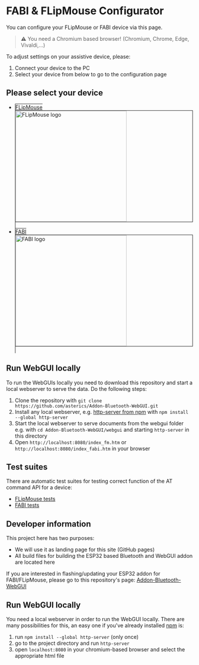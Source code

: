 # FABI & FLipMouse Configurator

You can configure your FLipMouse or FABI device via this page.

> :warning: You need a Chromium based browser! (Chromium, Chrome, Edge, Vivaldi,...)

To adjust settings on your assistive device, please:

1. Connect your device to the PC
2. Select your device from below to go to the configuration page

## Please select your device
<ul>
    <li>
        <a href="https://flipmouse.asterics.eu" style="border: 1px solid; margin-bottom: 1em">
            <span>FLipMouse</span>
            <div style="border: 1px solid"><img src="https://github.com/asterics/Addon-Bluetooth-WebGUI/blob/main/img/fm_lowres.png" alt="FLipMouse logo" width="300"/></div>
        </a>
    </li>
    <li>
        <a href="https://fabi.asterics.eu" style="border: 1px solid">
            <span>FABI</span>
            <div style="border: 1px solid"><img src="https://github.com/asterics/Addon-Bluetooth-WebGUI/blob/main/img/fabi_lowres.png" alt="FABI logo" width="300"/></div>
        </a>
    </li>
</ul>

## Run WebGUI locally
To run the WebGUIs locally you need to download this repository and start a local webserver to serve the data. Do the following steps:
1. Clone the repository with `git clone https://github.com/asterics/Addon-Bluetooth-WebGUI.git`
2. Install any local webserver, e.g. [http-server from npm](https://www.npmjs.com/package/http-server) with `npm install --global http-server`
3. Start the local webserver to serve documents from the webgui folder e.g. with `cd Addon-Bluetooth-WebGUI/webgui` and starting `http-server` in this directory
4. Open `http://localhost:8080/index_fm.htm` or `http://localhost:8080/index_fabi.htm` in your browser

## Test suites
There are automatic test suites for testing correct function of the AT command API for a device:
* [FLipMouse tests](https://asterics.github.io/Addon-Bluetooth-WebGUI/webgui/test_fm.htm)
* [FABI tests](https://asterics.github.io/Addon-Bluetooth-WebGUI/webgui/test_fabi.htm)

## Developer information

This project here has two purposes:

* We will use it as landing page for this site (GitHub pages)
* All build files for building the ESP32 based Bluetooth and WebGUI addon are located here

If you are interested in flashing/updating your ESP32 addon for FABI/FLipMouse, please go to this repository's page: [Addon-Bluetooth-WebGUI](https://github.com/asterics/Addon-Bluetooth-WebGUI)

## Run WebGUI locally
You need a local webserver in order to run the WebGUI locally. There are many possibilities for this, an easy one if you've already installed [npm](https://docs.npmjs.com/downloading-and-installing-node-js-and-npm) is:
1. run `npm install --global http-server` (only once)
2. go to the project directory and run `http-server`
3. open `localhost:8080` in your chromium-based browser and select the appropriate html file